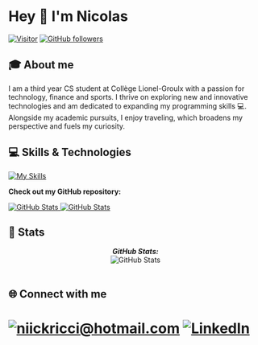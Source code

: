 # Hey 👋 I'm Nicolas

[![Visitor](https://visitor-badge.laobi.icu/badge?page_id=niickricci)](https://github.com/niickricci) [![GitHub followers](https://img.shields.io/github/followers/niickricci.svg?style=social&label=Follow)](https://github.com/niickricci?tab=followers)

## 🎓 About me

I am a third year CS student at Collège Lionel-Groulx with a passion for technology, finance and sports. I thrive on exploring new and innovative technologies and am dedicated to expanding my programming skills 💻. Alongside my academic pursuits, I enjoy traveling, which broadens my perspective and fuels my curiosity.

## 💻 Skills & Technologies

[![My Skills](https://skillicons.dev/icons?i=cs,java,nodejs,python,dotnet,javascript,php,react,html,css,azure,git&perline=6)](https://skillicons.dev)

**Check out my GitHub repository:**

<div>
  <p>
    <a href="https://github.com/niickricci/ChatManager">
      <img src="https://github-readme-stats.vercel.app/api/pin/?username=niickricci&repo=ChatManager" alt="GitHub Stats" />
    </a>
    <a href="https://github.com/niickricci/TP02-KBB">
      <img src="https://github-readme-stats.vercel.app/api/pin/?username=niickricci&repo=TP02-KBB" alt="GitHub Stats" />
    </a>
  </p>
</div>

<h2>🚀 Stats</h2>

<div>
  <p align="center"><b><em>GitHub Stats:</em></b> <br/>
    <img src="https://github-readme-streak-stats.herokuapp.com?user=niickricci&theme=meta-light" alt="GitHub Stats" /> 
    <br/><br/>
</div>

<h2>🌐 Connect with me</h2>

# <a href="mailto:niickricci@hotmail.com">![niickricci@hotmail.com](https://img.shields.io/badge/Email-D14836?style=for-the-badge&logo=gmail&logoColor=white)</a> <a href="https://www.linkedin.com/in/niickricci/">![LinkedIn](https://img.shields.io/badge/LinkedIn-0077B5?style=for-the-badge&logo=linkedin&logoColor=white)</a>

